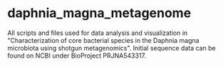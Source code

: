 # daphnia_magna_metagenome
All scripts and files used for data analysis and visualization in "Characterization of core bacterial species in the Daphnia magna microbiota using shotgun metagenomics". Initial sequence data can be found on NCBI under BioProject PRJNA543317.
